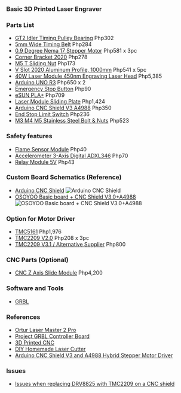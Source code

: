 ### Basic 3D Printed Laser Engraver

### Parts List
- [GT2 Idler Timing Pulley Bearing](https://www.lazada.com.ph/products/gt2-idler-timing-pulley-bearing-20t20-tooth-5mm-bore-20-teeth-suitable-for-6mm-belt-reprap-3d-printer10pcs-i2825875971-s13692364929.html) Php302
- [5mm Wide Timing Belt](https://www.lazada.com.ph/products/8pcs-5mm-20-teeth-aluminum-timing-pulley-wheel5-meters-rubber-gt2-2mm-pitch-6mm-wide-timing-belt-for-3d-printer-cnc-i2745526312-s13168326429.html) Php284
- [0.9 Degree Nema 17 Stepper Motor](https://www.lazada.com.ph//products/i2810404417-s13590314704.html) Php581 x 3pc
- [Corner Bracket 2020](https://www.lazada.com.ph/products/50pcs-corner-bracket-2020-series-aluminum-profile-connector-set-for-6mm-slot-aluminum-profile-accessories-i2826543809-s13695440665.html) Php278
- [M5 T Sliding Nut](https://www.lazada.com.ph/products/50pcs-m5-t-sliding-nut-zin-plated-carbon-steel-t-sliding-nut-for-2020-aluminum-profile-intl-i229771956-s307567470.html) Php173
- [V Slot 2020 Aluminum Profile, 1000mm](https://www.lazada.com.ph//products/i2210806312-s9941186540.html) Php541 x 5pc
- [40W Laser Module 450nm Engraving Laser Head](https://www.lazada.com.ph/products/40w-laser-module-450nm-engraving-laser-head-high-precision-engraving-metal-wood-acrylic-for-laser-engraving-machine-cnc-router-cutting-machine-i2292780735-s10360234438.html) Php5,385
- [Arduino UNO R3](https://www.lazada.com.ph/products/arduino-uno-r3-development-board-atmega328p-ch340-ch340g-with-straight-pin-header-and-cable-i5989135-s7586615.html) Php650 x 2
- [Emergency Stop Button](https://www.lazada.com.ph/products/emergency-stop-button-lay37-11zs-y090-11zs-lay7-11zs-mushroom-head-emergency-stop-self-locking-button-switch-i2711706353-s12970203178.html) Php90
- [eSUN PLA+](https://www.lazada.com.ph/products/esun-pla-white-black-grey-red-green-blue-yellow-orange-filament-175mm-pla-plus-1kg-spool-for-creality-3d-printer-i142176157-s7086454004.html) Php709
- [Laser Module Sliding Plate](https://www.lazada.com.ph/products/new-laser-module-sliding-platelaser-head-sliding-rack-i2596085879-s12211980671.html) Php1,424
- [Arduino CNC Shield V3 A4988](https://www.lazada.com.ph//products/i107530493-s108659206.html) Php350
- [End Stop Limit Switch](https://www.lazada.com.ph//products/i2930904183-s14269604787.html) Php236
- [M3 M4 M5 Stainless Steel Bolt & Nuts](https://www.lazada.com.ph/products/manzan-500pcs-m3-m4-m5-stainless-steel-a2-iso7380-button-head-hex-bolts-hexagon-socket-screws-with-nuts-assortment-kit-i345032537-s779574023.html) Php523

### Safety features
- [Flame Sensor Module](https://www.lazada.com.ph//products/i1364312412-s5032006885.html?spm=a2o4l.cart.0.0.44923e171uvdk3&urlFlag=true) Php40
- [Accelerometer 3-Axis Digital ADXL346](https://www.lazada.com.ph//products/i1943961162-s8375303633.html) Php70
- [Relay Module 5V](https://www.lazada.com.ph/products/single-channel-relay-1-channel-relay-1-way-relay-module-1ch-5v-l-12v-10a-low-level-trigger-with-optocoupler-protection-i100047427-s100061336.html) Php43

### Custom Board Schematics (Reference)
- [Arduino CNC Shield](https://hackaday.io/project/5208-arduino-cnc-shield)
![Arduino CNC Shield](https://cdn.hackaday.io/images/916681428645913949.jpg)
- [OSOYOO Basic board + CNC Shield V3.0+A4988](https://osoyoo.com/2017/04/07/arduino-uno-cnc-shield-v3-0-a4988)
![OSOYOO Basic board + CNC Shield V3.0+A4988](https://osoyoo.com/wp-content/uploads/2017/04/Arduino-CNC-Shield-Scematics-V3.XX_.jpg)

### Option for Motor Driver
- [TMC5161](https://www.lazada.com.ph/products/3d-printer-motherboard-accessories-tmc5161-driver-inline-tweezer-kit-x5pcs-nema1723-i2595229384-s12206325203.html) Php1,976
- [TMC2209 V2.0](https://www.lazada.com.ph//products/i2930575590-s14268391082.html) Php208 x 3pc
- [TMC2209 V3.1 / Alternative Supplier](https://shopee.ph/Dotbit-The-Latest-Version-5pcs-TMC2209-V3.1-Stepping-Motor-Driver-Step-Sticks-Mute-Driver-256-Microsteps-Current-2.8A-Peak-VS-TMC2208-i.300575252.4252088421) Php800

### CNC Parts (Optional)
- [CNC Z Axis Slide Module](https://www.lazada.com.ph/products/cnc-z-axis-slide-module-screw-slide-table-linear-rail-guidefor-cnc-3018-pro-router-compatible-with-300w500w-spindle-i2367421583-s10767394406.html) Php4,200

### Software and Tools
- [GRBL](https://github.com/grbl/grbl/tree/master/grbl)

### References
- [Ortur Laser Master 2 Pro](https://ortur.net/collections/laser-engraving-machine/products/laser-master-2-pro?variant=42164587790569)
- [Project GRBL Controller Board](https://simple-ee.com/2018/06/20/project-grbl-controller-board)
- [3D Printed CNC](https://www.youtube.com/watch?v=pEeF-ISdExM)
- [DIY Homemade Laser Cutter](https://www.youtube.com/watch?v=-JBIMSJ--v8)
- [Arduino CNC Shield V3 and A4988 Hybrid Stepper Motor Driver](https://www.youtube.com/watch?v=TMK_fLgpESQ)

### Issues
- [Issues when replacing DRV8825 with TMC2209 on a CNC shield](https://forum.arduino.cc/t/issues-when-replacing-drv8825-with-tmc2209-on-a-cnc-shield/897598)
